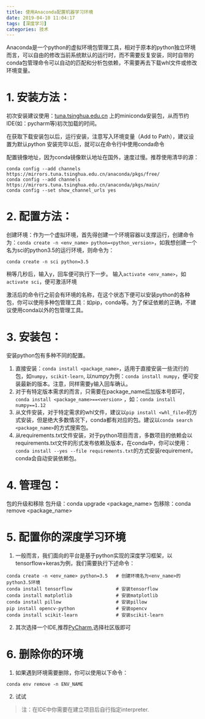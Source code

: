 ```yaml
---
title: 使用Anaconda配置机器学习环境
date: 2019-04-10 11:04:17
tags: [深度学习]
categories: 技术
---
```

Anaconda是一个python的虚拟环境包管理工具，相对于原本的python独立环境而言，可以自由的修改当前系统默认的运行时，而不需要反复安装，同时自带的conda包管理命令可以自动的匹配和分析包依赖，不需要再去下载whl文件或修改环境变量。
<!-- more -->

# 1. 安装方法：

初次安装建议使用：[tuna.tsinghua.edu.cn](https://mirrors.tuna.tsinghua.edu.cn) 上的miniconda安装包，从而节约IDE(如：pycharm等)初次加载的时间。

在获取下载安装包以后，运行安装，注意写入环境变量（Add to Path），建议设置为默认python
安装完毕以后，就可以在命令行中使用conda命令

配置镜像地址，因为conda镜像默认地址在国外，速度过慢。推荐使用清华的源：
```shell
conda config --add channels https://mirrors.tuna.tsinghua.edu.cn/anaconda/pkgs/free/
conda config --add channels https://mirrors.tuna.tsinghua.edu.cn/anaconda/pkgs/main/
conda config --set show_channel_urls yes
```
# 2. 配置方法：

创建环境：作为一个虚拟环境，首先得创建一个环境容器以支撑运行，创建命令为：`conda create -n <env_name> python=<python_version>`，如我想创建一个名为sci的python3.5的运行环境，则命令为：
```shell
conda create -n sci python=3.5
```
稍等几秒后，输入y，回车便可执行下一步。
输入`activate <env_name>`，如`activate sci`，便可激活环境

激活后的命令行之前会有环境的名称，在这个状态下便可以安装python的各种包，你可以使用多种包管理工具：如pip，conda等。为了保证依赖的正确，不建议使用conda以外的包管理工具。

# 3. 安装包：
安装python包有多种不同的配置。
1. 直接安装：`conda install <package_name>`，适用于直接安装一些流行的包，如`numpy`，`scikit-learn`, 以numpy为例：`conda install numpy`，便可安装最新的版本。注意，同样需要y输入回车确认。
2. 对于有特定版本需求的而言，只需要在package_name后加版本号即可，`conda install <package_name>==<version>` ，如：`conda install numpy==1.12`
3. 从文件安装，对于特定需求的whl文件，建议以`pip install <whl_file>`的方式安装，但是绝大多数情况下，conda都有对应的包。建议以`conda search <package_name>`的方式搜索包。
4. 从requirements.txt文件安装，对于python项目而言，多数项目的依赖会以requirements.txt文件的形式发布依赖及版本，在conda中，你可以使用：`conda install --yes --file requirements.txt`的方式安装requirement，conda会自动安装依赖包。

# 4. 管理包：
包的升级和移除
包升级：conda upgrade <package_name>
包移除：conda remove <package_name>

# 5. 配置你的深度学习环境
1. 一般而言，我们面向的平台是基于python实现的深度学习框架，以tensorflow+keras为例，我们需要执行下述命令：
```shell
conda create -n <env_name> python=3.5   # 创建环境名为<env_name>的python3.5环境
conda install tensorflow                # 安装tensorflow
conda install matplotlib                # 安装matplotlib
conda install pillow                    # 安装pillow
pip install opencv-python               # 安装opencv
conda install scikit-learn              # 安装scikit-learn
```
2. 其次选择一个IDE,推荐[PyCharm](https://www.jetbrains.com/pycharm/download/),选择社区版即可

# 6. 删除你的环境
1. 如果遇到环境需要删除，你可以使用以下命令：

```shell
conda env remove -n ENV_NAME
```
2. 试试

> 注：在IDE中你需要在建立项目后自行指定interpreter.
